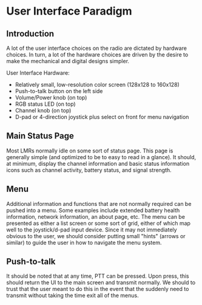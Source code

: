 User Interface Paradigm
=======================

Introduction
------------

A lot of the user interface choices on the radio are dictated by hardware choices. In turn, a lot of the hardware choices are driven by the desire to make the mechanical and digital designs simpler.

User Interface Hardware:

* Relatively small, low-resolution color screen (128x128 to 160x128)
* Push-to-talk button on the left side
* Volume/Power knob (on top)
* RGB status LED (on top)
* Channel knob (on top)
* D-pad or 4-direction joystick plus select on front for menu navigation


Main Status Page
----------------

Most LMRs normally idle on some sort of status page. This page is generally simple (and optimized to be to easy to read in a glance). It should, at minimum, display the channel information and basic status information icons such as channel activity, battery status, and signal strength.

Menu
----

Additional information and functions that are not normally required can be pushed into a menu. Some examples include extended battery health information, network information, an about page, etc. The menu can be presented as either a list screen or some sort of grid, either of which map well to the joystick/d-pad input device. Since it may not immediately obvious to the user, we should consider putting small "hints" (arrows or similar) to guide the user in how to navigate the menu system.

Push-to-talk
------------

It should be noted that at any time, PTT can be pressed. Upon press, this should return the UI to the main screen and transmit normally. We should to trust that the user meant to do this in the event that the suddenly need to transmit without taking the time exit all of the menus.